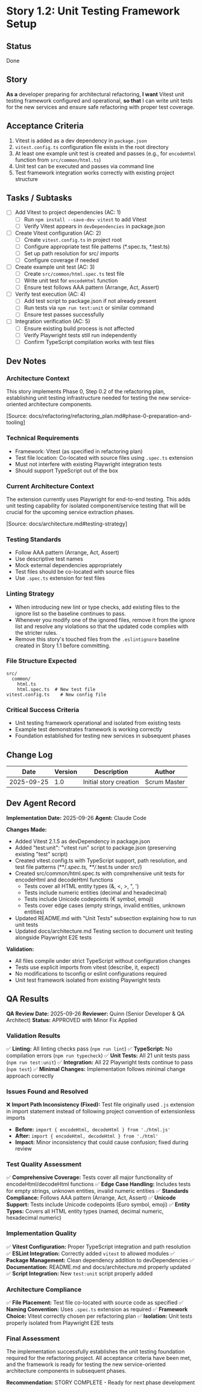 # Story 1.2: Unit Testing Framework Setup

## Status
Done

## Story
**As a** developer preparing for architectural refactoring,
**I want** Vitest unit testing framework configured and operational,
**so that** I can write unit tests for the new services and ensure safe refactoring with proper test coverage.

## Acceptance Criteria
1. Vitest is added as a dev dependency in `package.json`
2. `vitest.config.ts` configuration file exists in the root directory
3. At least one example unit test is created and passes (e.g., for `encodeHtml` function from `src/common/html.ts`)
4. Unit test can be executed and passes via command line
5. Test framework integration works correctly with existing project structure

## Tasks / Subtasks
- [ ] Add Vitest to project dependencies (AC: 1)
  - [ ] Run `npm install --save-dev vitest` to add Vitest
  - [ ] Verify Vitest appears in `devDependencies` in package.json
- [ ] Create Vitest configuration (AC: 2)
  - [ ] Create `vitest.config.ts` in project root
  - [ ] Configure appropriate test file patterns (*.spec.ts, *.test.ts)
  - [ ] Set up path resolution for src/ imports
  - [ ] Configure coverage if needed
- [ ] Create example unit test (AC: 3)
  - [ ] Create `src/common/html.spec.ts` test file
  - [ ] Write unit test for `encodeHtml` function
  - [ ] Ensure test follows AAA pattern (Arrange, Act, Assert)
- [ ] Verify test execution (AC: 4)
  - [ ] Add test script to package.json if not already present
  - [ ] Run tests via `npm run test:unit` or similar command
  - [ ] Ensure test passes successfully
- [ ] Integration verification (AC: 5)
  - [ ] Ensure existing build process is not affected
  - [ ] Verify Playwright tests still run independently
  - [ ] Confirm TypeScript compilation works with test files

## Dev Notes

### Architecture Context
This story implements Phase 0, Step 0.2 of the refactoring plan, establishing unit testing infrastructure needed for testing the new service-oriented architecture components.

[Source: docs/refactoring/refactoring_plan.md#phase-0-preparation-and-tooling]

### Technical Requirements
- Framework: Vitest (as specified in refactoring plan)
- Test file location: Co-located with source files using `.spec.ts` extension
- Must not interfere with existing Playwright integration tests
- Should support TypeScript out of the box

### Current Architecture Context
The extension currently uses Playwright for end-to-end testing. This adds unit testing capability for isolated component/service testing that will be crucial for the upcoming service extraction phases.

[Source: docs/architecture.md#testing-strategy]

### Testing Standards
- Follow AAA pattern (Arrange, Act, Assert)
- Use descriptive test names
- Mock external dependencies appropriately
- Test files should be co-located with source files
- Use `.spec.ts` extension for test files

### Linting Strategy
- When introducing new lint or type checks, add existing files to the ignore list so the baseline continues to pass.
- Whenever you modify one of the ignored files, remove it from the ignore list and resolve any violations so that the updated code complies with the stricter rules.
- Remove this story's touched files from the `.eslintignore` baseline created in Story 1.1 before committing.


### File Structure Expected
```
src/
  common/
    html.ts
    html.spec.ts  # New test file
vitest.config.ts    # New config file
```

### Critical Success Criteria
- Unit testing framework operational and isolated from existing tests
- Example test demonstrates framework is working correctly
- Foundation established for testing new services in subsequent phases

## Change Log
| Date | Version | Description | Author |
|------|---------|-------------|--------|
| 2025-09-25 | 1.0 | Initial story creation | Scrum Master |

## Dev Agent Record

**Implementation Date:** 2025-09-26
**Agent:** Claude Code

**Changes Made:**
- Added Vitest 2.1.5 as devDependency in package.json
- Added "test:unit": "vitest run" script to package.json (preserving existing "test" script)
- Created vitest.config.ts with TypeScript support, path resolution, and test file patterns (**/*.spec.ts, **/*.test.ts under src/)
- Created src/common/html.spec.ts with comprehensive unit tests for encodeHtml and decodeHtml functions
  - Tests cover all HTML entity types (&, <, >, ", ')
  - Tests include numeric entities (decimal and hexadecimal)
  - Tests include Unicode codepoints (€ symbol, emoji)
  - Tests cover edge cases (empty strings, invalid entities, unknown entities)
- Updated README.md with "Unit Tests" subsection explaining how to run unit tests
- Updated docs/architecture.md Testing section to document unit testing alongside Playwright E2E tests

**Validation:**
- All files compile under strict TypeScript without configuration changes
- Tests use explicit imports from vitest (describe, it, expect)
- No modifications to tsconfig or eslint configurations required
- Unit test framework isolated from existing Playwright tests

## QA Results
**QA Review Date:** 2025-09-26
**Reviewer:** Quinn (Senior Developer & QA Architect)
**Status:** APPROVED with Minor Fix Applied

### Validation Results
✅ **Linting:** All linting checks pass (`npm run lint`)
✅ **TypeScript:** No compilation errors (`npm run typecheck`)
✅ **Unit Tests:** All 21 unit tests pass (`npm run test:unit`)
✅ **Integration:** All 22 Playwright tests continue to pass (`npm test`)
✅ **Minimal Changes:** Implementation follows minimal change approach correctly

### Issues Found and Resolved
❌ **Import Path Inconsistency (Fixed):** Test file originally used `.js` extension in import statement instead of following project convention of extensionless imports
- **Before:** `import { encodeHtml, decodeHtml } from './html.js'`
- **After:** `import { encodeHtml, decodeHtml } from './html'`
- **Impact:** Minor inconsistency that could cause confusion; fixed during review

### Test Quality Assessment
✅ **Comprehensive Coverage:** Tests cover all major functionality of encodeHtml/decodeHtml functions
✅ **Edge Case Handling:** Includes tests for empty strings, unknown entities, invalid numeric entities
✅ **Standards Compliance:** Follows AAA pattern (Arrange, Act, Assert)
✅ **Unicode Support:** Tests include Unicode codepoints (Euro symbol, emoji)
✅ **Entity Types:** Covers all HTML entity types (named, decimal numeric, hexadecimal numeric)

### Implementation Quality
✅ **Vitest Configuration:** Proper TypeScript integration and path resolution
✅ **ESLint Integration:** Correctly added `vitest` to allowed modules
✅ **Package Management:** Clean dependency addition to devDependencies
✅ **Documentation:** README.md and docs/architecture.md properly updated
✅ **Script Integration:** New `test:unit` script properly added

### Architecture Compliance
✅ **File Placement:** Test file co-located with source code as specified
✅ **Naming Convention:** Uses `.spec.ts` extension as required
✅ **Framework Choice:** Vitest correctly chosen per refactoring plan
✅ **Isolation:** Unit tests properly isolated from Playwright E2E tests

### Final Assessment
The implementation successfully establishes the unit testing foundation required for the refactoring project. All acceptance criteria have been met, and the framework is ready for testing the new service-oriented architecture components in subsequent phases.

**Recommendation:** STORY COMPLETE - Ready for next phase development
